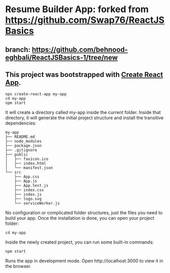 #  Resume Builder App: forked from https://github.com/Swap76/ReactJSBasics

## branch: https://github.com/behnood-eghbali/ReactJSBasics-1/tree/new

## This project was bootstrapped with [Create React App](https://github.com/facebook/create-react-app).

```
npx create-react-app my-app
cd my-app
npm start
```

It will create a directory called my-app inside the current folder.
Inside that directory, it will generate the initial project structure and install the transitive dependencies:
```
my-app
├── README.md
├── node_modules
├── package.json
├── .gitignore
├── public
│   ├── favicon.ico
│   ├── index.html
│   └── manifest.json
└── src
    ├── App.css
    ├── App.js
    ├── App.test.js
    ├── index.css
    ├── index.js
    ├── logo.svg
    └── serviceWorker.js
```
No configuration or complicated folder structures, just the files you need to build your app.
Once the installation is done, you can open your project folder:
```
cd my-app
```
Inside the newly created project, you can run some built-in commands:
```
npm start
```
Runs the app in development mode.
Open http://localhost:3000 to view it in the browser.
